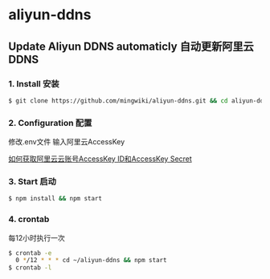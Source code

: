 # aliyun-ddns

## Update Aliyun DDNS automaticly 自动更新阿里云DDNS

### 1. Install 安装

```bash
$ git clone https://github.com/mingwiki/aliyun-ddns.git && cd aliyun-ddns && mv .env-example .env
```

### 2. Configuration 配置

修改.env文件 输入阿里云AccessKey 

[如何获取阿里云云账号AccessKey ID和AccessKey Secret](https://help.aliyun.com/document_detail/38738.html)


### 3. Start 启动

``` bash
$ npm install && npm start
```

### 4. crontab

每12小时执行一次

```bash
$ crontab -e
  0 */12 * * * cd ~/aliyun-ddns && npm start
$ crontab -l
```
